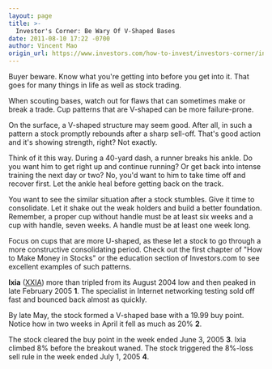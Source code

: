 ```yaml
---
layout: page
title: >-
  Investor's Corner: Be Wary Of V-Shaped Bases
date: 2011-08-10 17:22 -0700
author: Vincent Mao
origin_url: https://www.investors.com/how-to-invest/investors-corner/investors-corner-be-wary-of-v-shaped-bases
---
```





Buyer beware. Know what you're getting into before you get into it. That goes for many things in life as well as stock trading.

  

When scouting bases, watch out for flaws that can sometimes make or break a trade. Cup patterns that are V-shaped can be more failure-prone.

  

On the surface, a V-shaped structure may seem good. After all, in such a pattern a stock promptly rebounds after a sharp sell-off. That's good action and it's showing strength, right? Not exactly.

  

Think of it this way. During a 40-yard dash, a runner breaks his ankle. Do you want him to get right up and continue running? Or get back into intense training the next day or two? No, you'd want to him to take time off and recover first. Let the ankle heal before getting back on the track.

  

You want to see the similar situation after a stock stumbles. Give it time to consolidate. Let it shake out the weak holders and build a better foundation. Remember, a proper cup without handle must be at least six weeks and a cup with handle, seven weeks. A handle must be at least one week long.

  

Focus on cups that are more U-shaped, as these let a stock to go through a more constructive consolidating period. Check out the first chapter of "How to Make Money in Stocks" or the education section of Investors.com to see excellent examples of such patterns.

  

**Ixia** ([XXIA](https://research.investors.com/quote.aspx?symbol=XXIA)) more than tripled from its August 2004 low and then peaked in late February 2005 **1**. The specialist in Internet networking testing sold off fast and bounced back almost as quickly.

  

By late May, the stock formed a V-shaped base with a 19.99 buy point. Notice how in two weeks in April it fell as much as 20% **2**.

  

The stock cleared the buy point in the week ended June 3, 2005 **3**. Ixia climbed 8% before the breakout waned. The stock triggered the 8%-loss sell rule in the week ended July 1, 2005 **4**.




